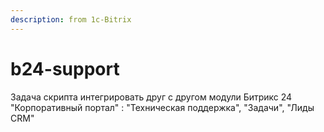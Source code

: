 ```yaml
---
description: from 1c-Bitrix
---
```


# b24-support

Задача cкрипта интегрировать друг с другом модули Битрикс 24 "Корпоративный портал" : "Техническая поддержка", "Задачи", "Лиды CRM"

